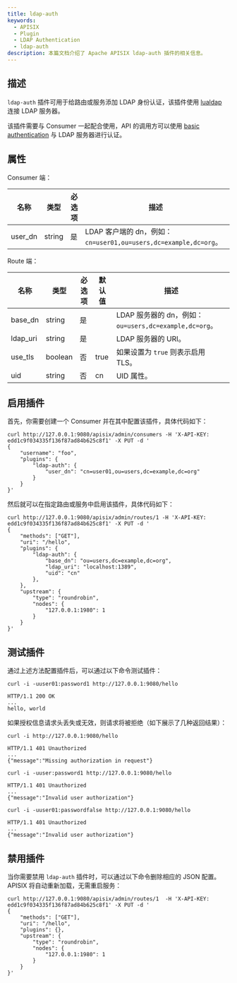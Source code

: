 ```yaml
---
title: ldap-auth
keywords:
  - APISIX
  - Plugin
  - LDAP Authentication
  - ldap-auth
description: 本篇文档介绍了 Apache APISIX ldap-auth 插件的相关信息。
---
```


<!--
#
# Licensed to the Apache Software Foundation (ASF) under one or more
# contributor license agreements.  See the NOTICE file distributed with
# this work for additional information regarding copyright ownership.
# The ASF licenses this file to You under the Apache License, Version 2.0
# (the "License"); you may not use this file except in compliance with
# the License.  You may obtain a copy of the License at
#
#     http://www.apache.org/licenses/LICENSE-2.0
#
# Unless required by applicable law or agreed to in writing, software
# distributed under the License is distributed on an "AS IS" BASIS,
# WITHOUT WARRANTIES OR CONDITIONS OF ANY KIND, either express or implied.
# See the License for the specific language governing permissions and
# limitations under the License.
#
-->

## 描述

`ldap-auth` 插件可用于给路由或服务添加 LDAP 身份认证，该插件使用 [lualdap](https://lualdap.github.io/lualdap/) 连接 LDAP 服务器。

该插件需要与 Consumer 一起配合使用，API 的调用方可以使用 [basic authentication](https://en.wikipedia.org/wiki/Basic_access_authentication) 与 LDAP 服务器进行认证。

## 属性

Consumer 端：

| 名称    | 类型   | 必选项 | 描述                                                                      |
| ------- | ------ | -------- | -------------------------------------------------------------------------------- |
| user_dn | string | 是     | LDAP 客户端的 dn，例如：`cn=user01,ou=users,dc=example,dc=org`。 |

Route 端：

| 名称     | 类型    | 必选项 | 默认值 | 描述                                                            |
|----------|---------|----------|---------|------------------------------------------------------------------------|
| base_dn  | string  | 是     |         | LDAP 服务器的 dn，例如：`ou=users,dc=example,dc=org`。|
| ldap_uri | string  | 是     |         | LDAP 服务器的 URI。                                                |
| use_tls  | boolean | 否    | true  | 如果设置为 `true` 则表示启用 TLS。                                             |
| uid      | string  | 否    | cn    | UID 属性。                                                         |

## 启用插件

首先，你需要创建一个 Consumer 并在其中配置该插件，具体代码如下：

```shell
curl http://127.0.0.1:9080/apisix/admin/consumers -H 'X-API-KEY: edd1c9f034335f136f87ad84b625c8f1' -X PUT -d '
{
    "username": "foo",
    "plugins": {
        "ldap-auth": {
            "user_dn": "cn=user01,ou=users,dc=example,dc=org"
        }
    }
}'
```

然后就可以在指定路由或服务中启用该插件，具体代码如下：

```shell
curl http://127.0.0.1:9080/apisix/admin/routes/1 -H 'X-API-KEY: edd1c9f034335f136f87ad84b625c8f1' -X PUT -d '
{
    "methods": ["GET"],
    "uri": "/hello",
    "plugins": {
        "ldap-auth": {
            "base_dn": "ou=users,dc=example,dc=org",
            "ldap_uri": "localhost:1389",
            "uid": "cn"
        },
    },
    "upstream": {
        "type": "roundrobin",
        "nodes": {
            "127.0.0.1:1980": 1
        }
    }
}'
```

## 测试插件

通过上述方法配置插件后，可以通过以下命令测试插件：

```shell
curl -i -uuser01:password1 http://127.0.0.1:9080/hello
```

```shell
HTTP/1.1 200 OK
...
hello, world
```

如果授权信息请求头丢失或无效，则请求将被拒绝（如下展示了几种返回结果）：

```shell
curl -i http://127.0.0.1:9080/hello
```

```shell
HTTP/1.1 401 Unauthorized
...
{"message":"Missing authorization in request"}
```

```shell
curl -i -uuser:password1 http://127.0.0.1:9080/hello
```

```shell
HTTP/1.1 401 Unauthorized
...
{"message":"Invalid user authorization"}
```

```shell
curl -i -uuser01:passwordfalse http://127.0.0.1:9080/hello
```

```shell
HTTP/1.1 401 Unauthorized
...
{"message":"Invalid user authorization"}
```

## 禁用插件

当你需要禁用 `ldap-auth` 插件时，可以通过以下命令删除相应的 JSON 配置。APISIX 将自动重新加载，无需重启服务：

```shell
curl http://127.0.0.1:9080/apisix/admin/routes/1  -H 'X-API-KEY: edd1c9f034335f136f87ad84b625c8f1' -X PUT -d '
{
    "methods": ["GET"],
    "uri": "/hello",
    "plugins": {},
    "upstream": {
        "type": "roundrobin",
        "nodes": {
            "127.0.0.1:1980": 1
        }
    }
}'
```

